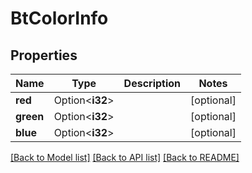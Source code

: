 # BtColorInfo

## Properties

Name | Type | Description | Notes
------------ | ------------- | ------------- | -------------
**red** | Option<**i32**> |  | [optional]
**green** | Option<**i32**> |  | [optional]
**blue** | Option<**i32**> |  | [optional]

[[Back to Model list]](../README.md#documentation-for-models) [[Back to API list]](../README.md#documentation-for-api-endpoints) [[Back to README]](../README.md)


